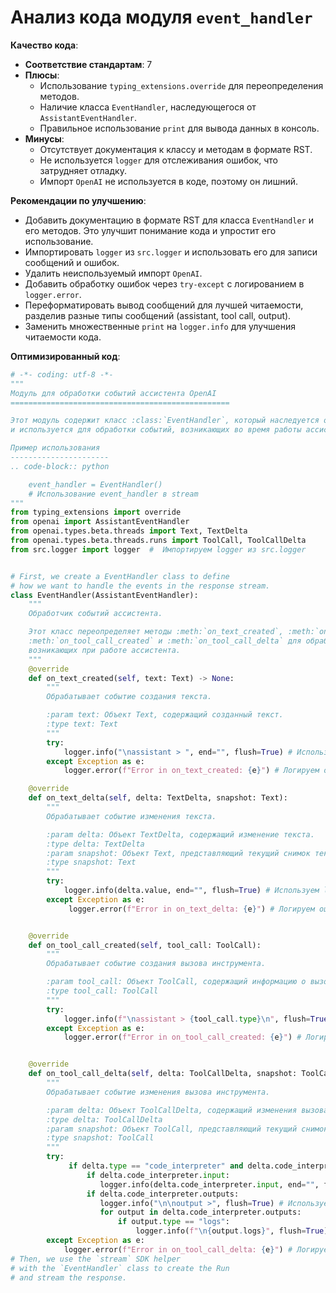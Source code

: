 # Анализ кода модуля `event_handler`

**Качество кода**:

- **Соответствие стандартам**: 7
- **Плюсы**:
    - Использование `typing_extensions.override` для переопределения методов.
    - Наличие класса `EventHandler`, наследующегося от `AssistantEventHandler`.
    - Правильное использование `print` для вывода данных в консоль.
- **Минусы**:
    - Отсутствует документация к классу и методам в формате RST.
    - Не используется `logger` для отслеживания ошибок, что затрудняет отладку.
    -  Импорт `OpenAI` не используется в коде, поэтому он лишний.

**Рекомендации по улучшению**:

- Добавить документацию в формате RST для класса `EventHandler` и его методов. Это улучшит понимание кода и упростит его использование.
-  Импортировать `logger` из `src.logger` и использовать его для записи сообщений и ошибок.
- Удалить неиспользуемый импорт `OpenAI`.
- Добавить обработку ошибок через `try-except` с логированием в `logger.error`.
-  Переформатировать вывод сообщений для лучшей читаемости, разделив разные типы сообщений (assistant, tool call, output).
-  Заменить множественные `print` на `logger.info` для улучшения читаемости кода.

**Оптимизированный код**:

```python
# -*- coding: utf-8 -*-
"""
Модуль для обработки событий ассистента OpenAI
=================================================

Этот модуль содержит класс :class:`EventHandler`, который наследуется от :class:`openai.AssistantEventHandler`
и используется для обработки событий, возникающих во время работы ассистента.

Пример использования
----------------------
.. code-block:: python

    event_handler = EventHandler()
    # Использование event_handler в stream
"""
from typing_extensions import override
from openai import AssistantEventHandler
from openai.types.beta.threads import Text, TextDelta
from openai.types.beta.threads.runs import ToolCall, ToolCallDelta
from src.logger import logger  #  Импортируем logger из src.logger


# First, we create a EventHandler class to define
# how we want to handle the events in the response stream.
class EventHandler(AssistantEventHandler):
    """
    Обработчик событий ассистента.

    Этот класс переопределяет методы :meth:`on_text_created`, :meth:`on_text_delta`,
    :meth:`on_tool_call_created` и :meth:`on_tool_call_delta` для обработки событий,
    возникающих при работе ассистента.
    """
    @override
    def on_text_created(self, text: Text) -> None:
        """
        Обрабатывает событие создания текста.

        :param text: Объект Text, содержащий созданный текст.
        :type text: Text
        """
        try:
            logger.info("\nassistant > ", end="", flush=True) # Используем logger.info для вывода сообщения
        except Exception as e:
            logger.error(f"Error in on_text_created: {e}") # Логируем ошибку при возникновении исключения

    @override
    def on_text_delta(self, delta: TextDelta, snapshot: Text):
        """
        Обрабатывает событие изменения текста.

        :param delta: Объект TextDelta, содержащий изменение текста.
        :type delta: TextDelta
        :param snapshot: Объект Text, представляющий текущий снимок текста.
        :type snapshot: Text
        """
        try:
            logger.info(delta.value, end="", flush=True) # Используем logger.info для вывода изменения текста
        except Exception as e:
             logger.error(f"Error in on_text_delta: {e}") # Логируем ошибку при возникновении исключения


    @override
    def on_tool_call_created(self, tool_call: ToolCall):
        """
        Обрабатывает событие создания вызова инструмента.

        :param tool_call: Объект ToolCall, содержащий информацию о вызове инструмента.
        :type tool_call: ToolCall
        """
        try:
            logger.info(f"\nassistant > {tool_call.type}\n", flush=True) # Используем logger.info для вывода информации о вызове инструмента
        except Exception as e:
            logger.error(f"Error in on_tool_call_created: {e}") # Логируем ошибку при возникновении исключения


    @override
    def on_tool_call_delta(self, delta: ToolCallDelta, snapshot: ToolCall):
        """
        Обрабатывает событие изменения вызова инструмента.

        :param delta: Объект ToolCallDelta, содержащий изменения вызова инструмента.
        :type delta: ToolCallDelta
        :param snapshot: Объект ToolCall, представляющий текущий снимок вызова инструмента.
        :type snapshot: ToolCall
        """
        try:
             if delta.type == "code_interpreter" and delta.code_interpreter:
                 if delta.code_interpreter.input:
                    logger.info(delta.code_interpreter.input, end="", flush=True) # Используем logger.info для вывода ввода интерпретатора кода
                 if delta.code_interpreter.outputs:
                    logger.info("\n\noutput >", flush=True) # Используем logger.info для вывода заголовка вывода
                    for output in delta.code_interpreter.outputs:
                        if output.type == "logs":
                            logger.info(f"\n{output.logs}", flush=True) # Используем logger.info для вывода логов
        except Exception as e:
            logger.error(f"Error in on_tool_call_delta: {e}") # Логируем ошибку при возникновении исключения
# Then, we use the `stream` SDK helper
# with the `EventHandler` class to create the Run
# and stream the response.
```